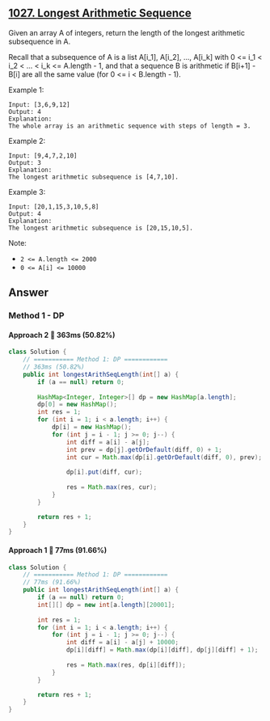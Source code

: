 ## [1027. Longest Arithmetic Sequence](https://leetcode.com/problems/longest-arithmetic-sequence/)

Given an array A of integers, return the length of the longest arithmetic subsequence in A.

Recall that a subsequence of A is a list A[i_1], A[i_2], ..., A[i_k] with 0 <= i_1 < i_2 < ... < i_k <= A.length - 1, and that a sequence B is arithmetic if B[i+1] - B[i] are all the same value (for 0 <= i < B.length - 1).

Example 1:
```
Input: [3,6,9,12]
Output: 4
Explanation: 
The whole array is an arithmetic sequence with steps of length = 3.
```
Example 2:
```
Input: [9,4,7,2,10]
Output: 3
Explanation: 
The longest arithmetic subsequence is [4,7,10].
```
Example 3:
```
Input: [20,1,15,3,10,5,8]
Output: 4
Explanation: 
The longest arithmetic subsequence is [20,15,10,5].
``` 

Note:

- `2 <= A.length <= 2000`
- `0 <= A[i] <= 10000`
## Answer
### Method 1 - DP
#### Approach 2 :rabbit: 363ms (50.82%)
```java
class Solution {
    // =========== Method 1: DP ============
    // 363ms (50.82%)
    public int longestArithSeqLength(int[] a) {
        if (a == null) return 0;
        
        HashMap<Integer, Integer>[] dp = new HashMap[a.length];
        dp[0] = new HashMap();
        int res = 1;
        for (int i = 1; i < a.length; i++) {
            dp[i] = new HashMap();
            for (int j = i - 1; j >= 0; j--) {
                int diff = a[i] - a[j];
                int prev = dp[j].getOrDefault(diff, 0) + 1;
                int cur = Math.max(dp[i].getOrDefault(diff, 0), prev);
                
                dp[i].put(diff, cur);
                
                res = Math.max(res, cur);
            }
        }

        return res + 1;
    }
}
```
#### Approach 1 :rocket: 77ms (91.66%)
```java
class Solution {
    // =========== Method 1: DP ============
    // 77ms (91.66%)
    public int longestArithSeqLength(int[] a) {
        if (a == null) return 0;
        int[][] dp = new int[a.length][20001];
        
        int res = 1;
        for (int i = 1; i < a.length; i++) {
            for (int j = i - 1; j >= 0; j--) {
                int diff = a[i] - a[j] + 10000;
                dp[i][diff] = Math.max(dp[i][diff], dp[j][diff] + 1);   // DON'T forget to compare
                
                res = Math.max(res, dp[i][diff]);
            }
        }

        return res + 1;
    }
}
```
